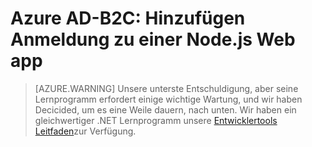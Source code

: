 <properties
    pageTitle="Anmelden bei einer Node.js Web app für Azure B2C hinzufügen | Microsoft Azure"
    description="So erstellen Sie eine Node.js Web app, die signiert in Benutzer mit einem B2C-Mandanten."
    services="active-directory-b2c"
    documentationCenter=""
    authors="brandwe"
    manager="msmbaldwin"
    editor=""/>

<tags
    ms.service="active-directory-b2c"
    ms.workload="identity"
  ms.tgt_pltfrm="na"
    ms.devlang="javascript"
    ms.topic="hero-article"
    ms.date="07/22/2016"
    ms.author="brandwe"/>


# <a name="azure-ad-b2c-add-sign-in-to-a-nodejs-web-app"></a>Azure AD-B2C: Hinzufügen Anmeldung zu einer Node.js Web app

> [AZURE.WARNING] Unsere unterste Entschuldigung, aber seine Lernprogramm erfordert einige wichtige Wartung, und wir haben Decicided, um es eine Weile dauern, nach unten.  Wir haben ein gleichwertiger .NET Lernprogramm unsere [Entwicklertools Leitfaden](active-directory-b2c-overview.md)zur Verfügung.